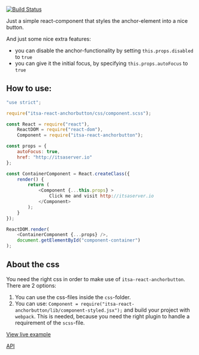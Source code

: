 [![Build Status](https://travis-ci.org/ItsAsbreuk/itsa-react-anchorbutton.svg?branch=master)](https://travis-ci.org/ItsAsbreuk/itsa-react-anchorbutton)

Just a simple react-component that styles the anchor-element into a nice button.

And just some nice extra features:
* you can disable the anchor-functionality by setting `this.props.disabled` to `true`
* you can give it the initial focus, by specifying `this.props.autoFocus` to `true`

## How to use:

```js
"use strict";

require("itsa-react-anchorbutton/css/component.scss");

const React = require("react"),
    ReactDOM = require("react-dom"),
    Component = require("itsa-react-anchorbutton");

const props = {
    autoFocus: true,
    href: "http://itsaserver.io"
};

const ContainerComponent = React.createClass({
    render() {
        return (
            <Component {...this.props} >
                Click me and visit http://itsaserver.io
            </Component>
        );
    }
});

ReactDOM.render(
    <ContainerComponent {...props} />,
    document.getElementById("component-container")
);
```

## About the css

You need the right css in order to make use of `itsa-react-anchorbutton`. There are 2 options:

1. You can use the css-files inside the `css`-folder.
2. You can use: `Component = require("itsa-react-anchorbutton/lib/component-styled.jsx");` and build your project with `webpack`. This is needed, because you need the right plugin to handle a requirement of the `scss`-file.


[View live example](http://projects.itsasbreuk.nl/react-components/itsa-anchorbutton/component.html)

[API](http://projects.itsasbreuk.nl/react-components/itsa-anchorbutton/api/)